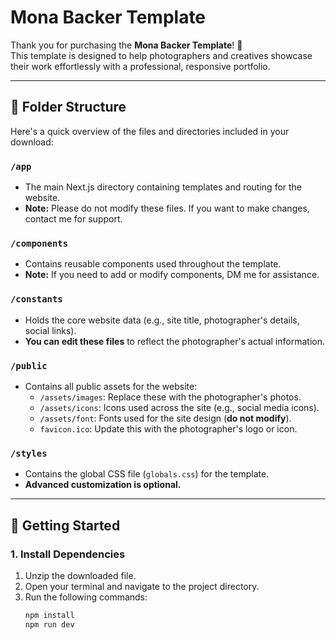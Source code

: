 # Mona Backer Template

Thank you for purchasing the **Mona Backer Template**! 🎉  
This template is designed to help photographers and creatives showcase their work effortlessly with a professional, responsive portfolio.

---

## 📁 Folder Structure

Here's a quick overview of the files and directories included in your download:

### `/app`

- The main Next.js directory containing templates and routing for the website.
- **Note:** Please do not modify these files. If you want to make changes, contact me for support.

### `/components`

- Contains reusable components used throughout the template.
- **Note:** If you need to add or modify components, DM me for assistance.

### `/constants`

- Holds the core website data (e.g., site title, photographer's details, social links).
- **You can edit these files** to reflect the photographer's actual information.

### `/public`

- Contains all public assets for the website:
  - `/assets/images`: Replace these with the photographer's photos.
  - `/assets/icons`: Icons used across the site (e.g., social media icons).
  - `/assets/font`: Fonts used for the site design (**do not modify**).
  - `favicon.ico`: Update this with the photographer's logo or icon.

### `/styles`

- Contains the global CSS file (`globals.css`) for the template.
- **Advanced customization is optional.**

---

## 🚀 Getting Started

### 1. **Install Dependencies**

1. Unzip the downloaded file.
2. Open your terminal and navigate to the project directory.
3. Run the following commands:
   ```bash
   npm install
   npm run dev
   ```

